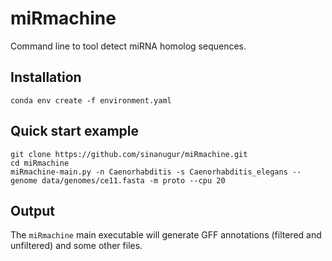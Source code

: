 # miRmachine
Command line to tool detect miRNA homolog sequences.

Installation
------------

`conda env create -f environment.yaml`

Quick start example
-------------------
```
git clone https://github.com/sinanugur/miRmachine.git
cd miRmachine
miRmachine-main.py -n Caenorhabditis -s Caenorhabditis_elegans --genome data/genomes/ce11.fasta -m proto --cpu 20
```

Output
------
The `miRmachine` main executable will generate GFF annotations (filtered and unfiltered) and some other files.
